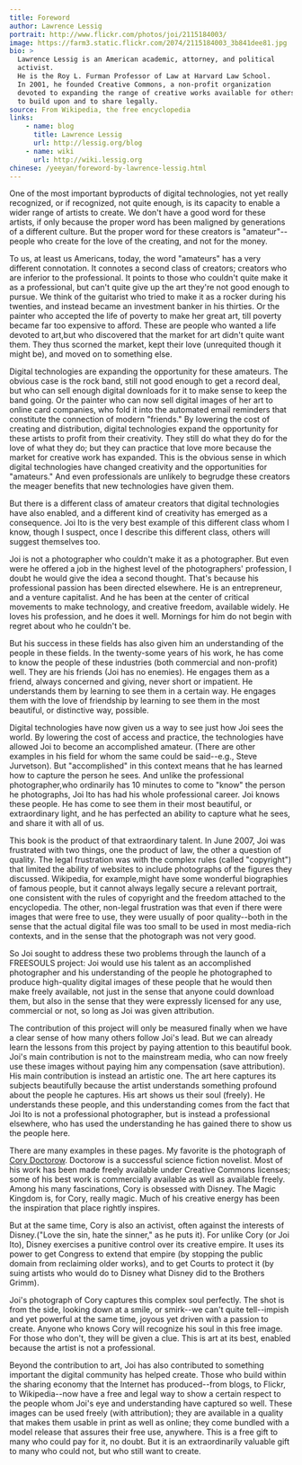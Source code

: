```yaml
---
title: Foreword
author: Lawrence Lessig
portrait: http://www.flickr.com/photos/joi/2115184003/
image: https://farm3.static.flickr.com/2074/2115184003_3b841dee81.jpg
bio: >
  Lawrence Lessig is an American academic, attorney, and political
  activist.
  He is the Roy L. Furman Professor of Law at Harvard Law School.
  In 2001, he founded Creative Commons, a non-profit organization
  devoted to expanding the range of creative works available for others
  to build upon and to share legally.
source: From Wikipedia, the free encyclopedia
links:
    - name: blog
      title: Lawrence Lessig
      url: http://lessig.org/blog
    - name: wiki
      url: http://wiki.lessig.org
chinese: /yeeyan/foreword-by-lawrence-lessig.html
---
```


One of the most important byproducts of digital technologies, not yet
really recognized, or if recognized, not quite enough, is its capacity
to enable a wider range of artists to create. We don't have a good word
for these artists, if only because the proper word has been maligned by
generations of a different culture. But the proper word for these
creators is "amateur"--people who create for the love of the creating,
and not for the money.

To us, at least us Americans, today, the word "amateurs" has a very
different connotation. It connotes a second class of creators; creators
who are inferior to the professional. It points to those who couldn't
quite make it as a professional, but can't quite give up the art they're
not good enough to pursue. We think of the guitarist who tried to make
it as a rocker during his twenties, and instead became an investment
banker in his thirties. Or the painter who accepted the life of poverty
to make her great art, till poverty became far too expensive to
afford. These are people who wanted a life devoted to art,but who
discovered that the market for art didn't quite want them. They thus
scorned the market, kept their love (unrequited though it might be), and
moved on to something else.

Digital technologies are expanding the opportunity for these
amateurs. The obvious case is the rock band, still not good enough to
get a record deal, but who can sell enough digital downloads for it to
make sense to keep the band going. Or the painter who can now sell
digital images of her art to online card companies, who fold it into the
automated email reminders that constitute the connection of modern
"friends." By lowering the cost of creating and distribution, digital
technologies expand the opportunity for these artists to profit from
their creativity. They still do what they do for the love of what they
do; but they can practice that love more because the market for creative
work has expanded. This is the obvious sense in which digital
technologies have changed creativity and the opportunities for
"amateurs." And even professionals are unlikely to begrudge these
creators the meager benefits that new technologies have given them.

But there is a different class of amateur creators that digital
technologies have also enabled, and a different kind of creativity has
emerged as a consequence. Joi Ito is the very best example of this
different class whom I know, though I suspect, once I describe this
different class, others will suggest themselves too.

Joi is not a photographer who couldn't make it as a photographer. But
even were he offered a job in the highest level of the photographers'
profession, I doubt he would give the idea a second thought. That's
because his professional passion has been directed elsewhere. He is an
entrepreneur, and a venture capitalist. And he has been at the center of
critical movements to make technology, and creative freedom, available
widely. He loves his profession, and he does it well. Mornings for him
do not begin with regret about who he couldn't be.

But his success in these fields has also given him an understanding of
the people in these fields. In the twenty-some years of his work, he has
come to know the people of these industries (both commercial and
non-profit) well. They are his friends (Joi has no enemies). He engages
them as a friend, always concerned and giving, never short or
impatient. He understands them by learning to see them in a certain
way. He engages them with the love of friendship by learning to see them
in the most beautiful, or distinctive way, possible.

Digital technologies have now given us a way to see just how Joi sees
the world. By lowering the cost of access and practice, the technologies
have allowed Joi to become an accomplished amateur. (There are other
examples in his field for whom the same could be said--e.g., Steve
Jurvetson). But "accomplished" in this context means that he has learned
how to capture the person he sees. And unlike the professional
photographer,who ordinarily has 10 minutes to come to "know" the person
he photographs, Joi Ito has had his whole professional career. Joi knows
these people. He has come to see them in their most beautiful, or
extraordinary light, and he has perfected an ability to capture what he
sees, and share it with all of us.

This book is the product of that extraordinary talent. In June 2007, Joi
was frustrated with two things, one the product of law, the other a
question of quality. The legal frustration was with the complex rules
(called "copyright") that limited the ability of websites to include
photographs of the figures they discussed. Wikipedia, for example,might
have some wonderful biographies of famous people, but it cannot always
legally secure a relevant portrait, one consistent with the rules of
copyright and the freedom attached to the encyclopedia. The other,
non-legal frustration was that even if there were images that were free
to use, they were usually of poor quality--both in the sense that the
actual digital file was too small to be used in most media-rich
contexts, and in the sense that the photograph was not very good.

So Joi sought to address these two problems through the launch of a
FREESOULS project: Joi would use his talent as an accomplished
photographer and his understanding of the people he photographed to
produce high-quality digital images of these people that he would then
make freely available, not just in the sense that anyone could download
them, but also in the sense that they were expressly licensed for any
use, commercial or not, so long as Joi was given attribution.

The contribution of this project will only be measured finally when we
have a clear sense of how many others follow Joi's lead. But we can
already learn the lessons from this project by paying attention to this
beautiful book. Joi's main contribution is not to the mainstream media,
who can now freely use these images without paying him any compensation
(save attribution). His main contribution is instead an artistic
one. The art here captures its subjects beautifully because the artist
understands something profound about the people he captures. His art
shows us their soul (freely). He understands these people, and this
understanding comes from the fact that Joi Ito is not a professional
photographer, but is instead a professional elsewhere, who has used the
understanding he has gained there to show us the people here.

There are many examples in these pages. My favorite is the photograph of
[Cory Doctorow]. Doctorow is a successful science fiction novelist. Most
of his work has been made freely available under Creative Commons
licenses; some of his best work is commercially available as well as
available freely. Among his many fascinations, Cory is obsessed with
Disney. The Magic Kingdom is, for Cory, really magic. Much of his
creative energy has been the inspiration that place rightly inspires.

But at the same time, Cory is also an activist, often against the
interests of Disney.("Love the sin, hate the sinner," as he puts
it). For unlike Cory (or Joi Ito), Disney exercises a punitive control
over its creative empire. It uses its power to get Congress to extend
that empire (by stopping the public domain from reclaiming older works),
and to get Courts to protect it (by suing artists who would do to Disney
what Disney did to the Brothers Grimm).

Joi's photograph of Cory captures this complex soul perfectly. The shot
is from the side, looking down at a smile, or smirk--we can't quite
tell--impish and yet powerful at the same time, joyous yet driven with a
passion to create. Anyone who knows Cory will recognize his soul in this
free image. For those who don't, they will be given a clue. This is art
at its best, enabled because the artist is not a professional.

Beyond the contribution to art, Joi has also contributed to something
important the digital community has helped create. Those who build
within the sharing economy that the Internet has produced--from blogs,
to Flickr, to Wikipedia--now have a free and legal way to show a certain
respect to the people whom Joi's eye and understanding have captured so
well. These images can be used freely (with attribution); they are
available in a quality that makes them usable in print as well as
online; they come bundled with a model release that assures their free
use, anywhere. This is a free gift to many who could pay for it, no
doubt. But it is an extraordinarily valuable gift to many who could not,
but who still want to create.

[Cory Doctorow]: http://freesouls.cc/pic/549393610
